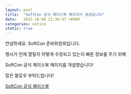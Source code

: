 ```yaml
---
layout: post
title:  "SoftCon 공식 페이스북 페이지가 생겼습니다"
date:   2015-10-08 22:36:47 +0900
categories: notice
static: true
---
```

안녕하세요. SoftCon 준비위원회입니다.

행사가 언제 열릴지 어떻게 수정되고 있는지 빠른 정보를 주기 위해

SoftCon 공식 페이스북 페이지를 개설했습니다!

많은 팔로우 부탁드립니다!

<a href="https://www.facebook.com/khusoftcon"> SoftCon 공식 페이스북 </a>
